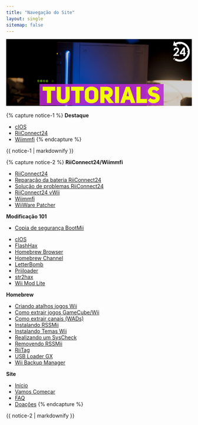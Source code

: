 ```yaml
---
title: "Navegação do Site"
layout: single
sitemap: false
---
```


![WiiTutoriais](/images/WiiTutorials.jpg)

{% capture notice-1 %}
**Destaque**

+ [cIOS](cios)
+ [RiiConnect24](riiconnect24)
+ [Wiimmfi](wiimmfi)
{% endcapture %}
<div class="notice--info">{{ notice-1 | markdownify }}</div>

{% capture notice-2 %}
**RiiConnect24/Wiimmfi**
+ [RiiConnect24](riiconnect24)
+ [Reparação da bateria RiiConnect24](riiconnect24-batteryfix)
+ [Solução de problemas RiiConnect24](riiconnect24-troubleshooting)
+ [RiiConnect24 vWii](riiconnect24-vwii)
+ [Wiimmfi](wiimmfi)
+ [WiiWare Patcher](wiiwarepatcher)

**Modificação 101**
* [Copia de segurança BootMii](bootmii)
+ [cIOS](cios)
+ [FlashHax](flashhax)
+ [Homebrew Browser](hbb)
+ [Homebrew Channel](hbc)
+ [LetterBomb](letterbomb)
+ [Priiloader](priiloader)
+ [str2hax](str2hax)
+ [Wii Mod Lite](wiimodlite)

**Homebrew**
+ [Criando atalhos jogos Wii](wiigsc)
+ [Como extrair jogos GameCube/Wii](dump-games)
+ [Como extrair canais (WADs)](dump-wads)
+ [Instalando RSSMii](rssmii)
+ [Instalando Temas Wii](themes)
+ [Realizando um SysCheck](syscheck)
+ [Removendo RSSMii](rssmii-remove)
+ [RiiTag](riitag)
+ [USB Loader GX](usbloadergx)
+ [Wii Backup Manager](wiibackupmanager)

**Site**
+ [Início](/)
+ [Vamos Começar](get-started)
+ [FAQ](faq)
+ [Doações](donations)
{% endcapture %}
<div class="notice--primary">{{ notice-2 | markdownify }}</div>

